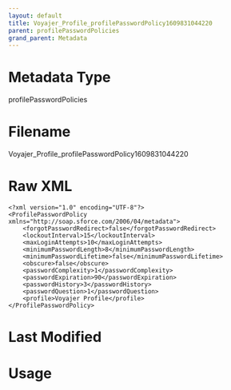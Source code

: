 ```yaml
---
layout: default
title: Voyajer_Profile_profilePasswordPolicy1609831044220
parent: profilePasswordPolicies
grand_parent: Metadata
---
```

# Metadata Type
profilePasswordPolicies


# Filename 
Voyajer_Profile_profilePasswordPolicy1609831044220


# Raw XML
```
<?xml version="1.0" encoding="UTF-8"?>
<ProfilePasswordPolicy xmlns="http://soap.sforce.com/2006/04/metadata">
    <forgotPasswordRedirect>false</forgotPasswordRedirect>
    <lockoutInterval>15</lockoutInterval>
    <maxLoginAttempts>10</maxLoginAttempts>
    <minimumPasswordLength>8</minimumPasswordLength>
    <minimumPasswordLifetime>false</minimumPasswordLifetime>
    <obscure>false</obscure>
    <passwordComplexity>1</passwordComplexity>
    <passwordExpiration>90</passwordExpiration>
    <passwordHistory>3</passwordHistory>
    <passwordQuestion>1</passwordQuestion>
    <profile>Voyajer Profile</profile>
</ProfilePasswordPolicy>
```


# Last Modified


# Usage
